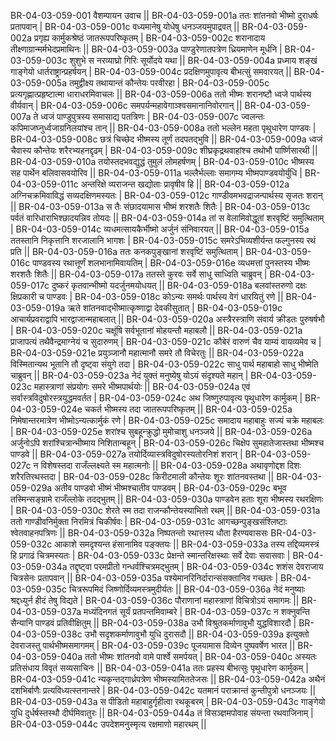 BR-04-03-059-001  	वैशम्पायन उवाच ||
BR-04-03-059-001a 	ततः शांतनवो भीष्मो दुराधर्षः प्रतापवान् |
BR-04-03-059-001c 	वध्यमानेषु योधेषु धनञ्जयमुपाद्रवत् ||
BR-04-03-059-002a 	प्रगृह्य कार्मुकश्रेष्ठं जातरूपपरिष्कृतम् |
BR-04-03-059-002c 	शरानादाय तीक्ष्णाग्रान्मर्मभेदप्रमाथिनः ||
BR-04-03-059-003a 	पाण्डुरेणातपत्रेण ध्रियमाणेन मूर्धनि |
BR-04-03-059-003c 	शुशुभे स नरव्याघ्रो गिरिः सूर्योदये यथा ||
BR-04-03-059-004a 	प्रध्माय शङ्खं गाङ्गेयो धार्तराष्ट्रान्प्रहर्षयन् |
BR-04-03-059-004c 	प्रदक्षिणमुपावृत्य बीभत्सुं समवारयत् ||
BR-04-03-059-005a 	तमुद्वीक्ष्य तथायान्तं कौन्तेयः परवीरहा |
BR-04-03-059-005c 	प्रत्यगृह्णात्प्रहृष्टात्मा धाराधरमिवाचलः ||
BR-04-03-059-006a 	ततो भीष्मः शरानष्टौ ध्वजे पार्थस्य वीर्यवान् |
BR-04-03-059-006c	समपर्यन्महावेगाञ्श्वसमानानिवोरगान् ||
BR-04-03-059-007a 	ते ध्वजं पाण्डुपुत्रस्य समासाद्य पतत्रिणः |
BR-04-03-059-007c 	ज्वलन्तः कपिमाजघ्नुर्ध्वजाग्रनिलयांश्च तान् ||
BR-04-03-059-008a 	ततो भल्लेन महता पृथुधारेण पाण्डवः |
BR-04-03-059-008c 	छत्रं चिच्छेद भीष्मस्य तूर्णं तदपतद्भुवि ||
BR-04-03-059-009a 	ध्वजं चैवास्य कौन्तेयः शरैरभ्यहनद्दृढम् |
BR-04-03-059-009c 	शीघ्रकृद्रथवाहांश्च तथोभौ पार्ष्णिसारथी ||
BR-04-03-059-010a 	तयोस्तदभवद्युद्धं तुमुलं लोमहर्षणम् |
BR-04-03-059-010c 	भीष्मस्य सह पार्थेन बलिवासवयोरिव ||
BR-04-03-059-011a 	भल्लैर्भल्लाः समागम्य भीष्मपाण्डवयोर्युधि |
BR-04-03-059-011c 	अन्तरिक्षे व्यराजन्त खद्योताः प्रावृषीव हि ||
BR-04-03-059-012a 	अग्निचक्रमिवाविद्धं सव्यदक्षिणमस्यतः |
BR-04-03-059-012c 	गाण्डीवमभवद्राजन्पार्थस्य सृजतः शरान् ||
BR-04-03-059-013a 	स तैः संछादयामास भीष्मं शरशतैः शितैः |
BR-04-03-059-013c 	पर्वतं वारिधाराभिश्छादयन्निव तोयदः ||
BR-04-03-059-014a 	तां स वेलामिवोद्धूतां शरवृष्टिं समुत्थिताम् |
BR-04-03-059-014c 	व्यधमत्सायकैर्भीष्मो अर्जुनं संनिवारयत् ||
BR-04-03-059-015a 	ततस्तानि निकृत्तानि शरजालानि भागशः |
BR-04-03-059-015c 	समरेऽभिव्यशीर्यन्त फल्गुनस्य रथं प्रति ||
BR-04-03-059-016a 	ततः कनकपुङ्खानां शरवृष्टिं समुत्थिताम्  |
BR-04-03-059-016c 	पाण्डवस्य रथात्तूर्णं शलभानामिवायतिम्  |
BR-04-03-059-016e 	व्यधमत्तां पुनस्तस्य भीष्मः शरशतैः शितैः ||
BR-04-03-059-017a 	ततस्ते कुरवः सर्वे साधु साध्विति चाब्रुवन् |
BR-04-03-059-017c 	दुष्करं कृतवान्भीष्मो यदर्जुनमयोधयत् ||
BR-04-03-059-018a 	बलवांस्तरुणो दक्षः क्षिप्रकारी च पाण्डवः |
BR-04-03-059-018c 	कोऽन्यः समर्थः पार्थस्य वेगं धारयितुं रणे ||
BR-04-03-059-019a 	ऋते शांतनवाद्भीष्मात्कृष्णाद्वा देवकीसुतात्  |
BR-04-03-059-019c 	आचार्यप्रवराद्वापि भारद्वाजान्महाबलात् ||
BR-04-03-059-020a 	अस्त्रैरस्त्राणि संवार्य क्रीडतः पुरुषर्षभौ |
BR-04-03-059-020c 	चक्षूंषि सर्वभूतानां मोहयन्तौ महाबलौ ||
BR-04-03-059-021a 	प्राजापत्यं तथैवैन्द्रमाग्नेयं च सुदारुणम् |
BR-04-03-059-021c 	कौबेरं वारुणं चैव याम्यं वायव्यमेव च |
BR-04-03-059-021e 	प्रयुञ्जानौ महात्मानौ समरे तौ विचेरतुः ||
BR-04-03-059-022a 	विस्मितान्यथ भूतानि तौ दृष्ट्वा संयुगे तदा |
BR-04-03-059-022c 	साधु पार्थ महाबाहो साधु भीष्मेति चाब्रुवन् ||
BR-04-03-059-023a 	नेदं युक्तं मनुष्येषु योऽयं संदृश्यते महान् |
BR-04-03-059-023c 	महास्त्राणां संप्रयोगः समरे भीष्मपार्थयोः ||
BR-04-03-059-024a 	एवं सर्वास्त्रविदुषोरस्त्रयुद्धमवर्तत |
BR-04-03-059-024c 	अथ जिष्णुरुपावृत्य पृथुधारेण कार्मुकम् |
BR-04-03-059-024e 	चकर्त भीष्मस्य तदा जातरूपपरिष्कृतम् ||
BR-04-03-059-025a 	निमेषान्तरमात्रेण भीष्मोऽन्यत्कार्मुकं रणे |
BR-04-03-059-025c 	समादाय महाबाहुः सज्यं चक्रे महाबलः |
BR-04-03-059-025e 	शरांश्च सुबहून्क्रुद्धो मुमोचाशु धनञ्जये ||
BR-04-03-059-026a 	अर्जुनोऽपि शरांश्चित्रान्भीष्माय निशितान्बहून् |
BR-04-03-059-026c 	चिक्षेप सुमहातेजास्तथा भीष्मश्च पाण्डवे ||
BR-04-03-059-027a 	तयोर्दिव्यास्त्रविदुषोरस्यतोरनिशं शरान् |
BR-04-03-059-027c 	न विशेषस्तदा राजँल्लक्ष्यते स्म महात्मनोः ||
BR-04-03-059-028a 	अथावृणोद्दश दिशः शरैरतिरथस्तदा |
BR-04-03-059-028c 	किरीटमाली कौन्तेयः शूरः शांतनवस्तथा ||
BR-04-03-059-029a 	अतीव पाण्डवो भीष्मं भीष्मश्चातीव पाण्डवम् |
BR-04-03-059-029c 	बभूव तस्मिन्सङ्ग्रामे राजँल्लोके तदद्भुतम् ||
BR-04-03-059-030a 	पाण्डवेन हताः शूरा भीष्मस्य रथरक्षिणः |
BR-04-03-059-030c 	शेरते स्म तदा राजन्कौन्तेयस्याभितो रथम् ||
BR-04-03-059-031a 	ततो गाण्डीवनिर्मुक्ता निरमित्रं चिकीर्षवः |
BR-04-03-059-031c 	आगच्छन्पुङ्खसंश्लिष्टाः श्वेतवाहनपत्रिणः ||
BR-04-03-059-032a 	निष्पतन्तो रथात्तस्य धौता हैरण्यवाससः
BR-04-03-059-032c 	आकाशे समदृश्यन्त हंसानामिव पङ्क्तयः ||
BR-04-03-059-033a 	तस्य तद्दिव्यमस्त्रं हि प्रगाढं चित्रमस्यतः |
BR-04-03-059-033c 	प्रेक्षन्ते स्मान्तरिक्षस्थाः सर्वे देवाः सवासवाः |
BR-04-03-059-034a 	तद्दृष्ट्वा परमप्रीतो गन्धर्वश्चित्रमद्भुतम् |
BR-04-03-059-034c 	शशंस देवराजाय चित्रसेनः प्रतापवान् ||
BR-04-03-059-035a 	पश्येमानरिनिर्दारान्संसक्तानिव गच्छतः |
BR-04-03-059-035c 	चित्ररूपमिदं जिष्णोर्दिव्यमस्त्रमुदीर्यतः ||
BR-04-03-059-036a 	नेदं मनुष्याः श्रद्दध्युर्न हीदं तेषु विद्यते |
BR-04-03-059-036c	पौराणानां महास्त्राणां विचित्रोऽयं समागमः ||
BR-04-03-059-037a 	मध्यंदिनगतं सूर्यं प्रतपन्तमिवाम्बरे |
BR-04-03-059-037c 	न शक्नुवन्ति सैन्यानि पाण्डवं प्रतिवीक्षितुम् ||
BR-04-03-059-038a 	उभौ विश्रुतकर्माणावुभौ युद्धविशारदौ |
BR-04-03-059-038c 	उभौ सदृशकर्माणावुभौ युधि दुरासदौ ||
BR-04-03-059-039a 	इत्युक्तो देवराजस्तु पार्थभीष्मसमागमम् |
BR-04-03-059-039c 	पूजयामास दिव्येन पुष्पवर्षेण भारत ||
BR-04-03-059-040a 	ततो भीष्मः शांतनवो वामे पार्श्वे समर्पयत् |
BR-04-03-059-040c 	अस्यतः प्रतिसंधाय विवृतं सव्यसाचिनः ||
BR-04-03-059-041a 	ततः प्रहस्य बीभत्सुः पृथुधारेण कार्मुकम् |
BR-04-03-059-041c 	न्यकृन्तद्गार्ध्रपत्रेण भीष्मस्यामिततेजसः ||
BR-04-03-059-042a 	अथैनं दशभिर्बाणैः प्रत्यविध्यत्स्तनान्तरे |
BR-04-03-059-042c 	यतमानं पराक्रान्तं कुन्तीपुत्रो धनञ्जयः ||
BR-04-03-059-043a 	स पीडितो महाबाहुर्गृहीत्वा रथकूबरम् |
BR-04-03-059-043c 	गाङ्गेयो युधि दुर्धर्षस्तस्थौ दीर्घमिवातुरः ||
BR-04-03-059-044a 	तं विसञ्ज्ञमपोवाह संयन्ता रथवाजिनाम् |
BR-04-03-059-044c 	उपदेशमनुस्मृत्य रक्षमाणो महारथम् ||
